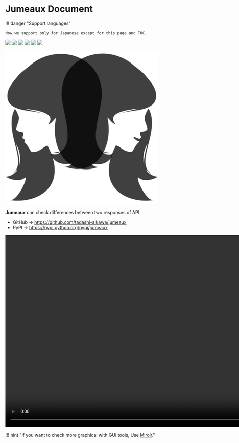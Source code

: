 Jumeaux Document
================

!!! danger "Support languages"

    Now we support only for Japanese except for this page and TOC.

![](https://img.shields.io/pypi/pyversions/jumeaux.svg) [![](https://img.shields.io/pypi/v/jumeaux.svg)][pypi] [![](https://api.travis-ci.org/tadashi-aikawa/jumeaux.svg?branch=master)][travis] [![](https://codeclimate.com/github/tadashi-aikawa/jumeaux/badges/coverage.svg)][coverage] [![](https://codeclimate.com/github/tadashi-aikawa/jumeaux/badges/gpa.svg)][complexity] ![](https://img.shields.io/github/license/mashape/apistatus.svg)

<img src="./img/logo-large.png" width=480 />

**Jumeaux** can check differences between two responses of API.

* GitHub -> https://github.com/tadashi-aikawa/jumeaux
* PyPI -> https://pypi.python.org/pypi/jumeaux

<video controls src="https://dl.dropboxusercontent.com/s/2m0jvenb50iyacr/demo.mp4" type="video/mp4" width="1200"></video>

!!! hint "If you want to check more graphical with GUI tools, Use [Miroir]."

[Miroir]: https://github.com/tadashi-aikawa/miroir
[travis]: https://travis-ci.org/tadashi-aikawa/jumeaux/builds
[coverage]: https://codeclimate.com/github/tadashi-aikawa/jumeaux/coverage
[complexity]: https://codeclimate.com/github/tadashi-aikawa/jumeaux
[pypi]: https://pypi.python.org/pypi/jumeaux

